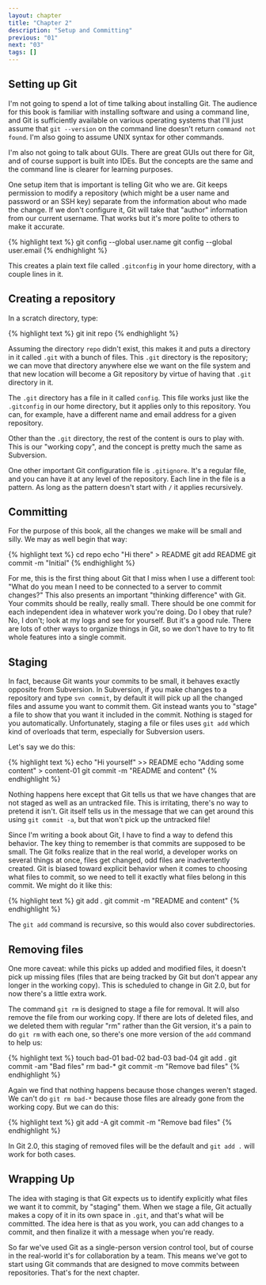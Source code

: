 ```yaml
---
layout: chapter
title: "Chapter 2"
description: "Setup and Committing"
previous: "01"
next: "03"
tags: []
---
```


Setting up Git
--------------

I'm not going to spend a lot of time talking about installing Git. The audience for
this book is familiar with installing software and using a command line, and Git
is sufficiently available on various operating systems that I'll just assume that
`git --version`  on the command line doesn't return `command not found`. I'm also
going to assume UNIX syntax for other commands.

I'm also not going to talk about GUIs. There are great GUIs out there for Git,
and of course support is built into IDEs. But the concepts are the same and the
command line is clearer for learning purposes.

One setup item that is important is telling Git who we are. Git keeps permission to
modify a repository (which might be a user name and password or an SSH key) separate 
from the information about who made the change. If we don't configure it, Git will
take that "author" information from our current username. That works but it's more
polite to others to make it accurate.

{% highlight text %}
git config --global user.name <Your Name>
git config --global user.email <Your Email>
{% endhighlight %}

This creates a plain text file called `.gitconfig` in your home directory, with
a couple lines in it. 

Creating a repository
---------------------

In a scratch directory, type:

{% highlight text %}
git init repo
{% endhighlight %}

Assuming the directory `repo` didn't exist, this makes it and puts a directory in
it called `.git` with a bunch of files. This `.git` directory is the repository;
we can move that directory anywhere else we want on the file system and that new
location will become a Git repository by virtue of having that `.git` directory
in it.

The `.git` directory has a file in it called `config`. This file works just like
the `.gitconfig` in our home directory, but it applies only to this repository. You
can, for example, have a different name and email address for a given repository.

Other than the `.git` directory, the rest of the content is ours to
play with. This is our "working copy", and the concept is pretty much the same
as Subversion.

One other important Git configuration file is `.gitignore`. It's a regular file,
and you can have it at any level of the repository.  Each line in the file is 
a pattern. As long as the pattern doesn't start with `/` it applies recursively.

Committing
----------

For the purpose of this book, all the changes we make will be small and silly. We
may as well begin that way:

{% highlight text %}
cd repo
echo "Hi there" > README
git add README
git commit -m "Initial"
{% endhighlight %}

For me, this is the first thing about Git that I miss when I use a different tool:
"What do you mean I need to be connected to a server to commit changes?" This also
presents an important "thinking difference" with Git. Your commits should be really,
really small. There should be one commit for each independent idea in whatever work
you're doing. Do I obey that rule? No, I don't; look at my logs and see for yourself.
But it's a good rule. There are lots of other ways to organize things in Git, so we
don't have to try to fit whole features into a single commit.

Staging
-------

In fact, because Git wants your commits to be small, it behaves exactly opposite from
Subversion. In Subversion, if you make changes to a repository and type `svn commit`,
by default it will pick up all the changed files and assume you want to commit them.
Git instead wants you to "stage" a file to show that you want it included in the commit.
Nothing is staged for you automatically. Unfortunately, staging a file or files uses
`git add` which kind of overloads that term, especially for Subversion users.

Let's say we do this:

{% highlight text %}
echo "Hi yourself" >> README
echo "Adding some content" > content-01
git commit -m "README and content"
{% endhighlight %}

Nothing happens here except that Git tells us that we have changes that are not staged
as well as an untracked file. This is irritating, there's no way to pretend it isn't.
Git itself tells us in the message that we can get around this using `git commit -a`,
but that won't pick up the untracked file!

Since I'm writing a book about Git, I have to find a way to defend this behavior. The
key thing to remember is that commits are supposed to be small. The Git folks realize
that in the real world, a developer works on several things at once, files get changed,
odd files are inadvertently created. Git is biased toward explicit behavior when it
comes to choosing what files to commit, so we need to tell it exactly what files belong
in this commit. We might do it like this:

{% highlight text %}
git add .
git commit -m "README and content"
{% endhighlight %}

The `git add` command is recursive, so this would also cover subdirectories. 

Removing files
--------------

One more caveat: while this picks up added and modified files, it doesn't pick
up missing files (files that are being tracked by Git but don't appear any
longer in the working copy). This is scheduled to change in Git 2.0, but for
now there's a little extra work.

The command `git rm` is designed to stage a file for removal. It will also
remove the file from our working copy.  If there are lots of deleted files, and
we deleted them with regular "rm" rather than the Git version, it's a pain to
do `git rm` with each one, so there's one more version of the `add` command to
help us:

{% highlight text %}
touch bad-01 bad-02 bad-03 bad-04
git add .
git commit -am "Bad files"
rm bad-*
git commit -m "Remove bad files"
{% endhighlight %}

Again we find that nothing happens because those changes weren't staged. We can't
do `git rm bad-*` because those files are already gone from the working copy. But
we can do this:

{% highlight text %}
git add -A
git commit -m "Remove bad files"
{% endhighlight %}

In Git 2.0, this staging of removed files will be the default and `git add .` will
work for both cases.

Wrapping Up
-----------

The idea with staging is that Git expects us to identify explicitly what files we want
it to commit, by "staging" them. When we stage a file, Git actually makes a copy
of it in its own space in `.git`, and that's what will be committed. The idea here
is that as you work, you can add changes to a commit, and then finalize it with a
message when you're ready.

So far we've used Git as a single-person version control tool, but of course in
the real-world it's for collaboration by a team. This means we've got to start using
Git commands that are designed to move commits between repositories. That's for the
next chapter.



